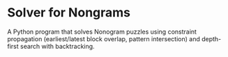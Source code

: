 # Solver for Nongrams

A Python program that solves Nonogram puzzles using constraint propagation (earliest/latest block overlap, pattern intersection) and depth-first search with backtracking.


